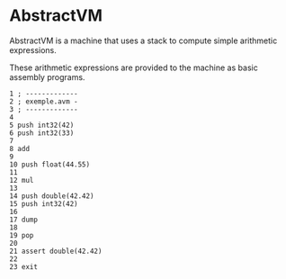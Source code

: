 # AbstractVM

AbstractVM is a machine that uses a stack to compute simple arithmetic expressions.

These arithmetic expressions are provided to the machine as basic assembly programs.
```
1 ; -------------
2 ; exemple.avm -
3 ; -------------
4
5 push int32(42)
6 push int32(33)
7
8 add
9
10 push float(44.55)
11
12 mul
13
14 push double(42.42)
15 push int32(42)
16
17 dump
18
19 pop
20
21 assert double(42.42)
22
23 exit
```
